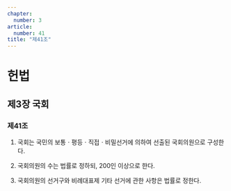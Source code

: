 ```yaml
---
chapter:
  number: 3
article:
  number: 41
title: "제41조"
---
```

# 헌법

## 제3장 국회

### 제41조

1. 국회는 국민의 보통ㆍ평등ㆍ직접ㆍ비밀선거에 의하여 선출된 국회의원으로 구성한다.

2. 국회의원의 수는 법률로 정하되, 200인 이상으로 한다.

3. 국회의원의 선거구와 비례대표제 기타 선거에 관한 사항은 법률로 정한다.
